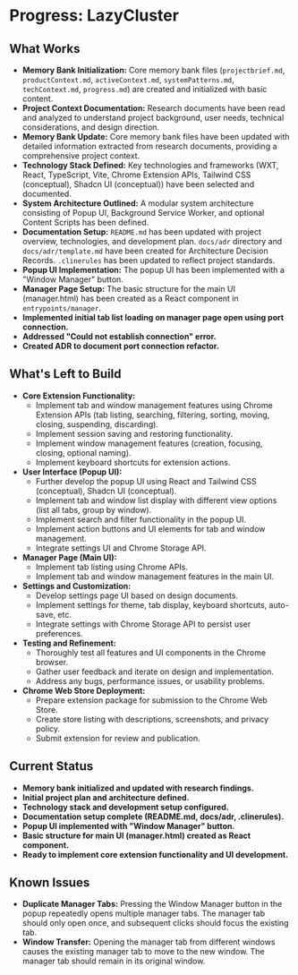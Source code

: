 # Progress: LazyCluster

## What Works

- **Memory Bank Initialization:** Core memory bank files (`projectbrief.md`, `productContext.md`, `activeContext.md`, `systemPatterns.md`, `techContext.md`, `progress.md`) are created and initialized with basic content.
- **Project Context Documentation:** Research documents have been read and analyzed to understand project background, user needs, technical considerations, and design direction.
- **Memory Bank Update:** Core memory bank files have been updated with detailed information extracted from research documents, providing a comprehensive project context.
- **Technology Stack Defined:** Key technologies and frameworks (WXT, React, TypeScript, Vite, Chrome Extension APIs, Tailwind CSS (conceptual), Shadcn UI (conceptual)) have been selected and documented.
- **System Architecture Outlined:** A modular system architecture consisting of Popup UI, Background Service Worker, and optional Content Scripts has been defined.
- **Documentation Setup:** `README.md` has been updated with project overview, technologies, and development plan. `docs/adr` directory and `docs/adr/template.md` have been created for Architecture Decision Records. `.clinerules` has been updated to reflect project standards.
- **Popup UI Implementation:** The popup UI has been implemented with a "Window Manager" button.
- **Manager Page Setup:** The basic structure for the main UI (manager.html) has been created as a React component in `entrypoints/manager`.
- **Implemented initial tab list loading on manager page open using port connection.**
- **Addressed "Could not establish connection" error.**
- **Created ADR to document port connection refactor.**

## What's Left to Build

- **Core Extension Functionality:**
    - Implement tab and window management features using Chrome Extension APIs (tab listing, searching, filtering, sorting, moving, closing, suspending, discarding).
    - Implement session saving and restoring functionality.
    - Implement window management features (creation, focusing, closing, optional naming).
    - Implement keyboard shortcuts for extension actions.
- **User Interface (Popup UI):**
    - Further develop the popup UI using React and Tailwind CSS (conceptual), Shadcn UI (conceptual).
    - Implement tab and window list display with different view options (list all tabs, group by window).
    - Implement search and filter functionality in the popup UI.
    - Implement action buttons and UI elements for tab and window management.
    - Integrate settings UI and Chrome Storage API.
- **Manager Page (Main UI):**
    - Implement tab listing using Chrome APIs.
    - Implement tab and window management features in the main UI.
- **Settings and Customization:**
    - Develop settings page UI based on design documents.
    - Implement settings for theme, tab display, keyboard shortcuts, auto-save, etc.
    - Integrate settings with Chrome Storage API to persist user preferences.
- **Testing and Refinement:**
    - Thoroughly test all features and UI components in the Chrome browser.
    - Gather user feedback and iterate on design and implementation.
    - Address any bugs, performance issues, or usability problems.
- **Chrome Web Store Deployment:**
    - Prepare extension package for submission to the Chrome Web Store.
    - Create store listing with descriptions, screenshots, and privacy policy.
    - Submit extension for review and publication.

## Current Status

- **Memory bank initialized and updated with research findings.**
- **Initial project plan and architecture defined.**
- **Technology stack and development setup configured.**
- **Documentation setup complete (README.md, docs/adr, .clinerules).**
- **Popup UI implemented with "Window Manager" button.**
- **Basic structure for main UI (manager.html) created as React component.**
- **Ready to implement core extension functionality and UI development.**

## Known Issues

- **Duplicate Manager Tabs:** Pressing the Window Manager button in the popup repeatedly opens multiple manager tabs. The manager tab should only open once, and subsequent clicks should focus the existing tab.
- **Window Transfer:** Opening the manager tab from different windows causes the existing manager tab to move to the new window. The manager tab should remain in its original window.
